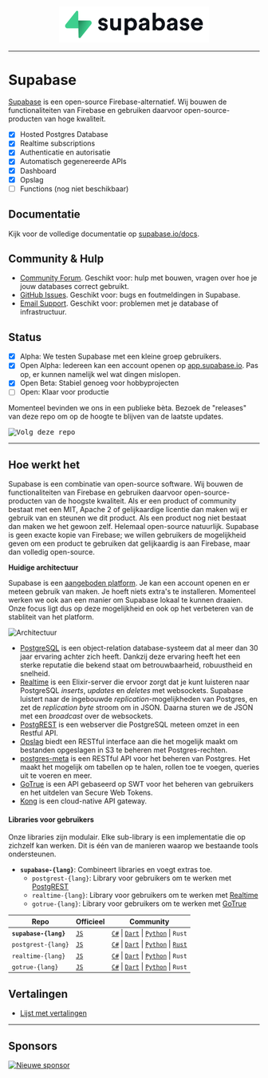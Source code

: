 <p align="center">
  <img width="300" src="https://raw.githubusercontent.com/supabase/supabase/master/web/static/supabase-light-rounded-corner-background.svg"/>
</p>

---

# Supabase

[Supabase](https://supabase.com) is een open-source Firebase-alternatief. Wij bouwen de functionaliteiten van Firebase en gebruiken daarvoor open-source-producten van hoge kwaliteit.

- [x] Hosted Postgres Database
- [x] Realtime subscriptions
- [x] Authenticatie en autorisatie
- [x] Automatisch gegenereerde APIs
- [x] Dashboard
- [x] Opslag
- [ ] Functions (nog niet beschikbaar)

## Documentatie

Kijk voor de volledige documentatie op [supabase.io/docs](https://supabase.com/docs).

## Community & Hulp

- [Community Forum](https://github.com/supabase/supabase/discussions). Geschikt voor: hulp met bouwen, vragen over hoe je jouw databases correct gebruikt.
- [GitHub Issues](https://github.com/supabase/supabase/issues). Geschikt voor: bugs en foutmeldingen in Supabase.
- [Email Support](https://supabase.com/docs/support#business-support). Geschikt voor: problemen met je database of infrastructuur.

## Status

- [x] Alpha: We testen Supabase met een kleine groep gebruikers.
- [x] Open Alpha: Iedereen kan een account openen op [app.supabase.io](https://app.supabase.io). Pas op, er kunnen namelijk wel wat dingen mislopen.
- [x] Open Beta: Stabiel genoeg voor hobbyprojecten
- [ ] Open: Klaar voor productie

Momenteel bevinden we ons in een publieke bèta. Bezoek de "releases" van deze repo om op de hoogte te blijven van de laatste updates.

<kbd><img src="https://gitcdn.link/repo/supabase/supabase/master/web/static/watch-repo.gif" alt="Volg deze repo"/></kbd>

---

## Hoe werkt het

Supabase is een combinatie van open-source software. Wij bouwen de functionaliteiten van Firebase en gebruiken daarvoor open-source-producten van de hoogste kwaliteit. Als er een product of community bestaat met een MIT, Apache 2 of gelijkaardige licentie dan maken wij er gebruik van en steunen we dit product. Als een product nog niet bestaat dan maken we het gewoon zelf. Helemaal open-source natuurlijk. Supabase is geen exacte kopie van Firebase; we willen gebruikers de mogelijkheid geven om een product te gebruiken dat gelijkaardig is aan Firebase, maar dan volledig open-source.

**Huidige architectuur**

Supabase is een [aangeboden platform](https://app.supabase.io). Je kan een account openen en er meteen gebruik van maken. Je hoeft niets extra's te installeren. Momenteel werken we ook aan een manier om Supabase lokaal te kunnen draaien. Onze focus ligt dus op deze mogelijkheid en ook op het verbeteren van de stabliteit van het platform.

![Architectuur](https://supabase.com/assets/images/supabase-architecture-9050a7317e9ec7efb7807f5194122e48.png)

- [PostgreSQL](https://www.postgresql.org/) is een object-relation database-systeem dat al meer dan 30 jaar ervaring achter zich heeft. Dankzij deze ervaring heeft het een sterke reputatie die bekend staat om betrouwbaarheid, robuustheid en snelheid.
- [Realtime](https://github.com/supabase/realtime) is een Elixir-server die ervoor zorgt dat je kunt luisteren naar PostgreSQL _inserts_, _updates_ en _deletes_ met websockets. Supabase luistert naar de ingebouwde _replication_-mogelijkheden van Postgres, en zet de _replication byte_ stroom om in JSON. Daarna sturen we de JSON met een _broadcast_ over de websockets.
- [PostgREST](http://postgrest.org/) is een webserver die PostgreSQL meteen omzet in een Restful API.
- [Opslag](https://github.com/supabase/storage-api) biedt een RESTful interface aan die het mogelijk maakt om bestanden opgeslagen in S3 te beheren met Postgres-rechten.
- [postgres-meta](https://github.com/supabase/postgres-meta) is een RESTful API voor het beheren van Postgres. Het maakt het mogelijk om tabellen op te halen, rollen toe te voegen, queries uit te voeren en meer.
- [GoTrue](https://github.com/netlify/gotrue) is een API gebaseerd op SWT voor het beheren van gebruikers en het uitdelen van Secure Web Tokens.
- [Kong](https://github.com/Kong/kong) is een cloud-native API gateway.

#### Libraries voor gebruikers

Onze libraries zijn modulair. Elke sub-library is een implementatie die op zichzelf kan werken. Dit is één van de manieren waarop we bestaande tools ondersteunen.

- **`supabase-{lang}`**: Combineert libraries en voegt extras toe.
  - `postgrest-{lang}`: Library voor gebruikers om te werken met [PostgREST](https://github.com/postgrest/postgrest)
  - `realtime-{lang}`: Library voor gebruikers om te werken met [Realtime](https://github.com/supabase/realtime)
  - `gotrue-{lang}`: Library voor gebruikers om te werken met [GoTrue](https://github.com/netlify/gotrue)

| Repo                  | Officieel                                        | Community                                                                                                                                                                                                                  |
| --------------------- | ------------------------------------------------ | -------------------------------------------------------------------------------------------------------------------------------------------------------------------------------------------------------------------------- |
| **`supabase-{lang}`** | [`JS`](https://github.com/supabase/supabase-js)  | [`C#`](https://github.com/supabase/supabase-csharp) \| [`Dart`](https://github.com/supabase/supabase-dart) \| [`Python`](https://github.com/supabase/supabase-py) \| `Rust`                                                |
| `postgrest-{lang}`    | [`JS`](https://github.com/supabase/postgrest-js) | [`C#`](https://github.com/supabase/postgrest-csharp) \| [`Dart`](https://github.com/supabase/postgrest-dart) \| [`Python`](https://github.com/supabase/postgrest-py) \| [`Rust`](https://github.com/supabase/postgrest-rs) |
| `realtime-{lang}`     | [`JS`](https://github.com/supabase/realtime-js)  | [`C#`](https://github.com/supabase/realtime-csharp) \| [`Dart`](https://github.com/supabase/realtime-dart) \| [`Python`](https://github.com/supabase/realtime-py) \| `Rust`                                                |
| `gotrue-{lang}`       | [`JS`](https://github.com/supabase/gotrue-js)    | [`C#`](https://github.com/supabase/gotrue-csharp) \| [`Dart`](https://github.com/supabase/gotrue-dart) \| [`Python`](https://github.com/supabase/gotrue-py) \| `Rust`                                                      |

## Vertalingen

- [Lijst met vertalingen](/i18n/languages.md)

---

## Sponsors

[![Nieuwe sponsor](https://user-images.githubusercontent.com/10214025/90518111-e74bbb00-e198-11ea-8f88-c9e3c1aa4b5b.png)](https://github.com/sponsors/supabase)
